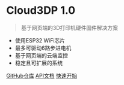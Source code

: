 # Cloud3DP **1.0**

> 基于网页端的3D打印机硬件固件解决方案

- 使用ESP32 WiFi芯片
- 最多可驱动6路步进电机
- 基于网页端的云端监控
- 稳定且可扩展的系统

[GitHub仓库](https://github.com/hankso/cloud3dp)
[API文档](refer)
[快速开始](#cloud3dp)
